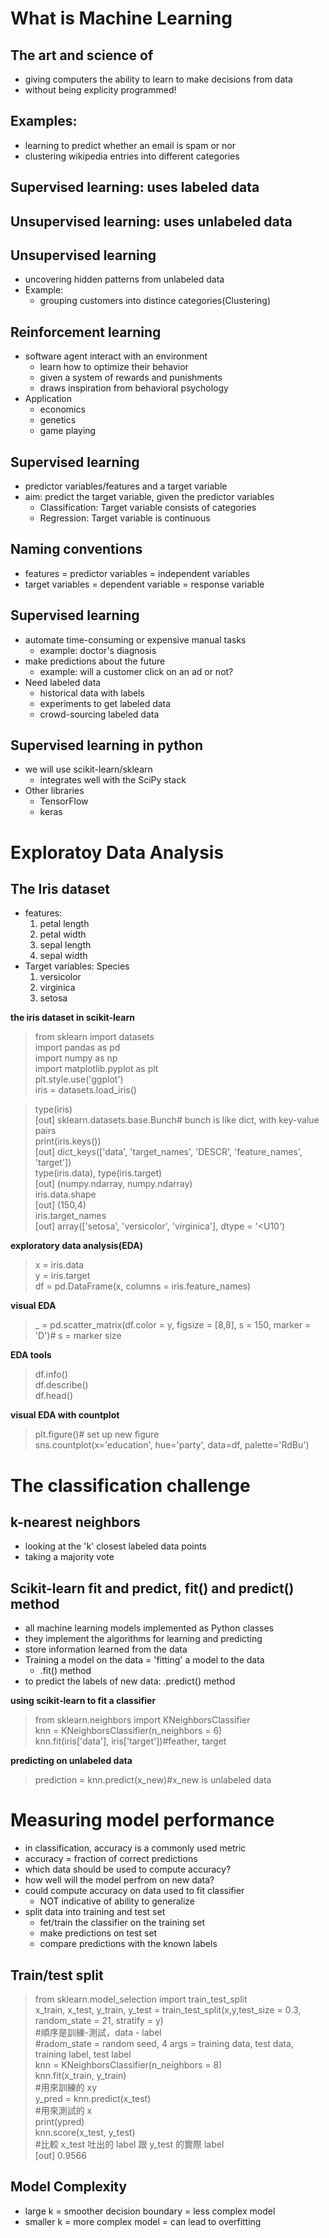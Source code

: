 # What is Machine Learning
## The art and science of 
- giving computers the ability to learn to make decisions from data
- without being explicity programmed!
## Examples:
- learning to predict whether an email is spam or nor
- clustering wikipedia entries into different categories
## Supervised learning: uses labeled data
## Unsupervised learning: uses unlabeled data

## Unsupervised learning
- uncovering hidden patterns from unlabeled data
- Example:
  - grouping customers into distince categories(Clustering)

## Reinforcement learning
- software agent interact with an environment
  - learn how to optimize their behavior
  - given a system of rewards and punishments
  - draws inspiration from behavioral psychology
- Application
  - economics
  - genetics
  - game playing

## Supervised learning
- predictor variables/features and a target variable
- aim: predict the target variable, given the predictor variables
  - Classification: Target variable consists of categories
  - Regression: Target variable is continuous

## Naming conventions
- features = predictor variables = independent variables
- target variables = dependent variable = response variable

## Supervised learning
- automate time-consuming or expensive manual tasks
  - example: doctor's diagnosis
- make predictions about the future
  - example: will a customer click on an ad or not?
- Need labeled data
  - historical data with labels
  - experiments to get labeled data
  - crowd-sourcing labeled data

## Supervised learning in python
- we will use scikit-learn/sklearn
  - integrates well with the SciPy stack
- Other libraries
  - TensorFlow
  - keras

# Exploratoy Data Analysis
## The Iris dataset
- features:
  1. petal length
  2. petal width
  3. sepal length
  4. sepal width
- Target variables: Species
  1. versicolor
  2. virginica
  3. setosa

__the iris dataset in scikit-learn__
> from sklearn import datasets  
> import pandas as pd  
> import numpy as np  
> import matplotlib.pyplot as plt  
> plt.style.use('ggplot')  
> iris = datasets.load_iris()  


> type(iris)  
> [out] sklearn.datasets.base.Bunch# bunch is like dict, with key-value pairs  
> print(iris.keys())  
> [out] dict_keys(['data', 'target_names', 'DESCR', 'feature_names', 'target'])  
> type(iris.data), type(iris.target)  
> [out] (numpy.ndarray, numpy.ndarray)  
> iris.data.shape  
> [out] (150,4)  
> iris.target_names  
> [out] array(['setosa', 'versicolor', 'virginica'], dtype = '<U10')

__exploratory data analysis(EDA)__
> x = iris.data  
> y = iris.target  
> df = pd.DataFrame(x, columns = iris.feature_names)  

__visual EDA__
> _ = pd.scatter_matrix(df.color = y, figsize = [8,8], s = 150, marker = 'D')# s = marker size  

__EDA tools__
> df.info()  
> df.describe()  
> df.head()
> 
__visual EDA with countplot__
> plt.figure()# set up new figure  
> sns.countplot(x='education', hue='party', data=df, palette='RdBu')

# The classification challenge
## k-nearest neighbors
- looking at the 'k' closest labeled data points
- taking a majority vote

## Scikit-learn fit and predict, fit() and predict() method
- all machine learning models implemented as Python classes
-  they implement the algorithms for learning and predicting
-  store information learned from the data
- Training a model on the data = 'fitting' a model to the data
  - .fit() method
- to predict the labels of new data: .predict() method

__using scikit-learn to fit a classifier__
> from sklearn.neighbors import KNeighborsClassifier  
> knn = KNeighborsClassifier(n_neighbors = 6)  
> knn.fit(iris['data'], iris['target'])#feather, target

__predicting on unlabeled data__
> prediction = knn.predict(x_new)#x_new is unlabeled data  

# Measuring model performance
- in classification, accuracy is a commonly used metric
- accuracy = fraction of correct predictions
- which data should be used to compute accuracy?
- how well will the model perfrom on new data?
- could compute accuracy on data used to fit classifier
  - NOT indicative of ability to generalize
- split data into training and test set
  - fet/train the classifier on the training set
  - make predictions on test set
  - compare predictions with the known labels

## Train/test split
> from sklearn.model_selection import train_test_split  
> x_train, x_test, y_train, y_test = train_test_split(x,y,test_size = 0.3, random_state = 21, stratify = y)  
> #順序是訓練-測試，data - label  
> #radom_state = random seed, 4 args = training data, test data, training label, test label   
> knn = KNeighborsClassifier(n_neighbors = 8)  
> knn.fit(x_train, y_train)  
> #用來訓練的 xy  
> y_pred = knn.predict(x_test)  
> #用來測試的 x  
> print(ypred)  
> knn.score(x_test, y_test)  
> #比較 x_test 吐出的 label 跟 y_test 的實際 label  
> [out] 0.9566

## Model Complexity
- large k = smoother decision boundary = less complex model
- smaller k = more complex model = can lead to overfitting
